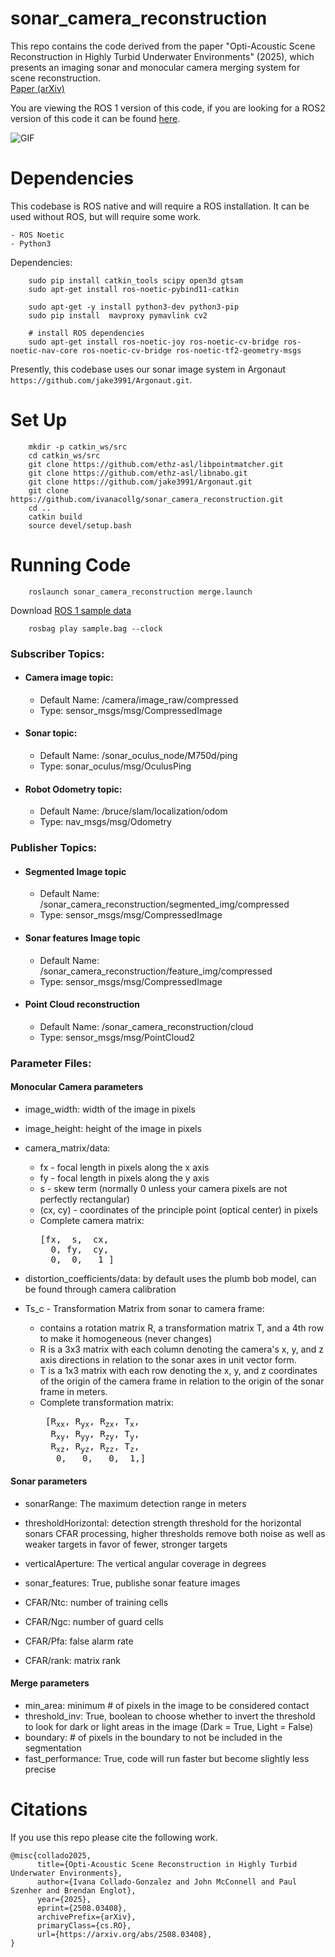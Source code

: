 # sonar_camera_reconstruction

This repo contains the code derived from the paper "Opti-Acoustic Scene Reconstruction in Highly Turbid Underwater Environments" (2025), which presents an imaging sonar and monocular camera merging system for scene reconstruction.  
[Paper (arXiv)](https://arxiv.org/abs/2508.03408)  
  
You are viewing the ROS 1 version of this code, if you are looking for a ROS2 version of this code it can be found [here](https://github.com/ivanacollg/sonar_camera_reconstruction/tree/ROS2).

![GIF](./utils/Readme.gif)

# Dependencies
This codebase is ROS native and will require a ROS installation. It can be used without ROS, but will require some work.

    - ROS Noetic
    - Python3
    
Dependencies:
```
    sudo pip install catkin_tools scipy open3d gtsam
    sudo apt-get install ros-noetic-pybind11-catkin
```
```
    sudo apt-get -y install python3-dev python3-pip
    sudo pip install  mavproxy pymavlink cv2
    
    # install ROS dependencies
    sudo apt-get install ros-noetic-joy ros-noetic-cv-bridge ros-noetic-nav-core ros-noetic-cv-bridge ros-noetic-tf2-geometry-msgs
```

Presently, this codebase uses our sonar image system in Argonaut `https://github.com/jake3991/Argonaut.git`.

# Set Up
```
    mkdir -p catkin_ws/src
    cd catkin_ws/src
    git clone https://github.com/ethz-asl/libpointmatcher.git
    git clone https://github.com/ethz-asl/libnabo.git  
    git clone https://github.com/jake3991/Argonaut.git
    git clone https://github.com/ivanacollg/sonar_camera_reconstruction.git
    cd ..
    catkin build
    source devel/setup.bash
```

# Running Code
```
    roslaunch sonar_camera_reconstruction merge.launch
```
Download [ROS 1 sample data](https://drive.google.com/file/d/1WK9nXKLUET0hseZJesYIGAZKkg8h-aQo/view?usp=sharing)
```
    rosbag play sample.bag --clock
```

### Subscriber Topics:
- #### Camera image topic:  
    - Default Name: /camera/image_raw/compressed
    - Type: sensor_msgs/msg/CompressedImage
- #### Sonar topic:
    - Default Name: /sonar_oculus_node/M750d/ping
    - Type: sonar_oculus/msg/OculusPing
- #### Robot Odometry topic:
    - Default Name: /bruce/slam/localization/odom
    - Type: nav_msgs/msg/Odometry

### Publisher Topics:
- #### Segmented Image topic
    - Default Name: /sonar_camera_reconstruction/segmented_img/compressed
    - Type: sensor_msgs/msg/CompressedImage
- #### Sonar features Image topic
    - Default Name: /sonar_camera_reconstruction/feature_img/compressed
    - Type: sensor_msgs/msg/CompressedImage
- #### Point Cloud reconstruction
    - Default Name: /sonar_camera_reconstruction/cloud
    - Type: sensor_msgs/msg/PointCloud2

### Parameter Files:
#### Monocular Camera parameters
- image_width: width of the image in pixels
- image_height: height of the image in pixels
- camera_matrix/data:
  - fx - focal length in pixels along the x axis
  - fy - focal length in pixels along the y axis
  - s - skew term (normally 0 unless your camera pixels are not perfectly rectangular)
  - (cx, cy) - coordinates of the principle point (optical center) in pixels
  - Complete camera matrix:
    <pre>
    [fx,  s,  cx,  
      0, fy,  cy,  
      0,  0,   1 ]
    </pre>


- distortion_coefficients/data: by default uses the plumb bob model, can be found through camera calibration
- Ts_c - Transformation Matrix from sonar to camera frame:
  - contains a rotation matrix R, a transformation matrix T, and a 4th row to make it homogeneous (never changes)
  - R is a 3x3 matrix with each column denoting the camera's x, y, and z axis directions in relation to the sonar axes in unit vector form.
  - T is a 1x3 matrix with each row denoting the x, y, and z coordinates of the origin of the camera frame in relation to the origin of the sonar frame in meters.
  - Complete transformation matrix:
    <pre>
     [R<sub>xx</sub>, R<sub>yx</sub>, R<sub>zx</sub>, T<sub>x</sub>,
      R<sub>xy</sub>, R<sub>yy</sub>, R<sub>zy</sub>, T<sub>y</sub>,
      R<sub>xz</sub>, R<sub>yz</sub>, R<sub>zz</sub>, T<sub>z</sub>,
       0,   0,   0,  1,]
    </pre>

#### Sonar parameters
- sonarRange: The maximum detection range in meters
- thresholdHorizontal: detection strength threshold for the horizontal sonars CFAR processing, higher thresholds remove both noise as well as weaker targets in favor of fewer, stronger targets 
- verticalAperture: The vertical angular coverage in degrees
- sonar_features: True, publishe sonar feature images

- CFAR/Ntc: number of training cells
- CFAR/Ngc: number of guard cells
- CFAR/Pfa: false alarm rate
- CFAR/rank: matrix rank

#### Merge parameters
- min_area: minimum # of pixels in the image to be considered contact
- threshold_inv: True, boolean to choose whether to invert the threshold to look for dark or light areas in the image (Dark = True, Light = False)
- boundary: # of pixels in the boundary to not be included in the segmentation
- fast_performance: True, code will run faster but become slightly less precise



# Citations
If you use this repo please cite the following work. 
```
@misc{collado2025,
      title={Opti-Acoustic Scene Reconstruction in Highly Turbid Underwater Environments}, 
      author={Ivana Collado-Gonzalez and John McConnell and Paul Szenher and Brendan Englot},
      year={2025},
      eprint={2508.03408},
      archivePrefix={arXiv},
      primaryClass={cs.RO},
      url={https://arxiv.org/abs/2508.03408}, 
}
```
